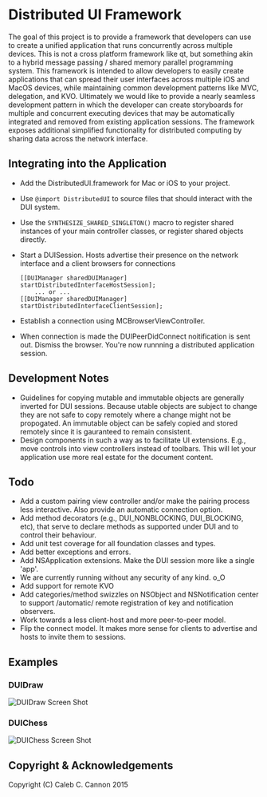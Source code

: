 Distributed UI Framework
========================

The goal of this project is to provide a framework that developers can use to create a unified application that runs
concurrently across multiple devices.  This is not a cross platform framework like qt, but something akin to a hybrid
message passing / shared memory parallel programming system. This framework is intended to allow developers to easily
create applications that can spread their user interfaces across multiple iOS and MacOS devices, while maintaining 
common development patterns like MVC, delegation, and KVO. Ultimately we would like to provide a nearly seamless 
development pattern in which the developer can create storyboards for multiple and concurrent executing devices that 
may be automatically integrated and removed from existing application sessions. The  framework exposes additional 
simplified  functionality for distributed computing by sharing data across the network interface.

Integrating into the Application
--------------------------------

* Add the DistributedUI.framework for Mac or iOS to your project.
* Use `@import DistributedUI` to source files that should interact with the DUI system.
* Use the `SYNTHESIZE_SHARED_SINGLETON()` macro to register shared instances of your main controller classes, or register shared objects directly.
* Start a DUISession. Hosts advertise their presence on the network interface and a client browsers for connections

	```
	[[DUIManager sharedDUIManager] startDistributedInterfaceHostSession];
		... or ...
	[[DUIManager sharedDUIManager] startDistributedInterfaceClientSession];
	```

* Establish a connection using MCBrowserViewController.
* When connection is made the DUIPeerDidConnect noitification is sent out.  Dismiss the browser.  You're now runnning
  a distributed application session.

Development Notes
-----------------

* Guidelines for copying mutable and immutable objects are generally inverted for DUI sessions.  Because utable objects are subject to change they are not safe to copy remotely where a change might not be propogated. An immutable object can be safely copied and stored remotely since it is gauranteed to remain consistent.
* Design components in such a way as to facilitate UI extensions. E.g., move controls into view controllers instead of toolbars.  This will let your application use more real estate for the document content.

Todo
----

* Add a custom pairing view controller and/or make the pairing process less interactive.  Also provide an automatic connection option.
* Add method decorators (e.g., DUI_NONBLOCKING, DUI_BLOCKING, etc), that serve to declare methods as supported under DUI and to control their behaviour.
* Add unit test coverage for all foundation classes and types.
* Add better exceptions and errors.
* Add NSApplication extensions.  Make the DUI session more like a single 'app'.
* We are currently running without any security of any kind.    o_O
* Add support for remote KVO
* Add categories/method swizzles on NSObject and NSNotification center to support /automatic/ remote registration of key and notification observers.
* Work towards a less client-host and more peer-to-peer model.
* Flip the connect model.  It makes more sense for clients to advertise and hosts to invite them to sessions.

Examples
--------
### DUIDraw

![DUIDraw Screen Shot](https://cloud.githubusercontent.com/assets/450207/7334723/ebd0bb70-eb4f-11e4-89ed-41519b6d7c41.gif)

### DUIChess

![DUIChess Screen Shot](https://cloud.githubusercontent.com/assets/450207/7334724/ec047046-eb4f-11e4-8b73-79477509d085.gif)


Copyright & Acknowledgements
----------------------------

Copyright (C) Caleb C. Cannon 2015
